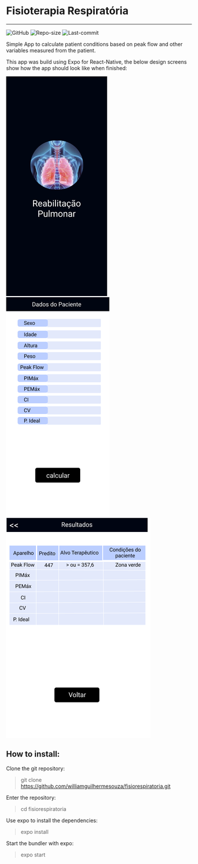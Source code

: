 # Fisioterapia Respiratória
***
![GitHub](https://img.shields.io/github/license/williamguilhermesouza/fisiorespiratoria)
![Repo-size](https://img.shields.io/github/repo-size/williamguilhermesouza/fisiorespiratoria)
![Last-commit](https://img.shields.io/github/last-commit/williamguilhermesouza/fisiorespiratoria)

Simple App to calculate patient conditions based on peak flow and other variables measured from the patient.

This app was build using Expo for React-Native, the below design screens show how the app should look like
when finished:

![splashscreen](https://raw.githubusercontent.com/williamguilhermesouza/fisiorespiratoria/master/design/splashscreen.png)
![screen1](https://raw.githubusercontent.com/williamguilhermesouza/fisiorespiratoria/master/design/screen1.png)
![finalscreen](https://raw.githubusercontent.com/williamguilhermesouza/fisiorespiratoria/master/design/finalscreen.png)

## How to install:

Clone the git repository:

> git clone https://github.com/williamguilhermesouza/fisiorespiratoria.git

Enter the repository:

> cd fisiorespiratoria

Use expo to install the dependencies:

> expo install

Start the bundler with expo:

> expo start
